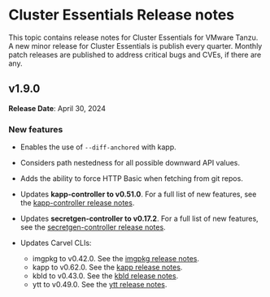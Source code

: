 # Cluster Essentials Release notes

This topic contains release notes for Cluster Essentials for VMware Tanzu. A new minor release for Cluster Essentials is publish every quarter. Monthly patch releases are published to address critical bugs and CVEs, if there are any.

## <a id='1-9'></a> v1.9.0

**Release Date**: April 30, 2024

### <a id='1-9-new-features'></a> New features

- Enables the use of `--diff-anchored` with kapp.

- Considers path nestedness for all possible downward API values.

- Adds the ability to force HTTP Basic when fetching from git repos.

- Updates **kapp-controller to v0.51.0**. For a full list of new features, see the
  [kapp-controller release notes](https://github.com/carvel-dev/kapp-controller/releases/tag/v0.51.0).

- Updates **secretgen-controller to v0.17.2**. For a full list of new features, see the
  [secretgen-controller release notes](https://github.com/carvel-dev/secretgen-controller/releases/tag/v0.17.2).

- Updates Carvel CLIs:
    - imgpkg to v0.42.0. See the [imgpkg release notes](https://github.com/carvel-dev/imgpkg/releases/tag/v0.42.0).
    - kapp to v0.62.0. See the [kapp release notes](https://github.com/carvel-dev/kapp/releases/tag/v0.62.0).
    - kbld to v0.43.0. See the [kbld release notes](https://github.com/carvel-dev/kbld/releases/tag/v0.43.0).
    - ytt to v0.49.0. See the [ytt release notes](https://github.com/carvel-dev/ytt/releases/tag/v0.49.0).
